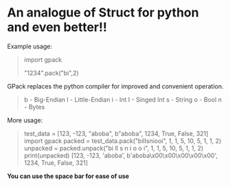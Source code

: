 # **An analogue of Struct for python and even better!**!

Example usage:

> import gpack
> 
> "1234".pack("bi",2)

GPack replaces the python compiler for improved and convenient operation.

> b - Big-Endian
> l - Little-Endian
> i - Int
> I - Singed Int
> s - String
> o - Bool
> n - Bytes

More usage:

> test_data = [123, -123, "aboba", b"aboba", 1234, True, False, 321]
> import gpack
> packed = test_data.pack("bilIsniooi", 1, 1, 5, 10, 5, 1, 1, 2)
> unpacked = packed.unpack("bi lI s n i o o i", 1, 1, 5, 10, 5, 1, 1, 2)
> print(unpacked)
> [123, -123, 'aboba', b'aboba\x00\x00\x00\x00\x00', 1234, True, False, 321]

**You can use the space bar for ease of use**
